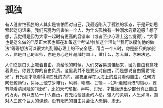 # 孤独
有人说害怕孤独的人其实是害怕面对自己，我最近陷入了孤独的状态，于是开始思索起这句话来，我们究竟为何害怕一个人，为什么孤独有一种溺水的紧迫感？想了想，我觉得是因为大家一起时有更高的容错率（或者至少心理上这么觉得），“大家也是这么做的”“反正大家也都在准备这个考试/参加这个活动”“我可以模仿他的做法”等等想法可以很大的削弱心理上的不安全感，而当一个人时，你是船只的掌舵人，你是自己的军师，你是身心这片疆域的国王，做什么，怎么做，你来决定。

人们总是口头上喊着自由，真给他的时候，人们又容易畏惧起来，因为自由也意味着责任，你要为你的自由负责。这里我并不是要反对自由，而是想说自由需要“阳光”，有光亮才能看得清四处的方向，黑夜里浮在大海上的船只看似自由，任何方向任他畅行，实际上他寸步难行，风暴、暗礁、巨怪......会吓退他前进的信心，要有能看清风险的“阳光”，比如天气预报、声呐、灯光，才能筛选出少部分真正自由的方向。所以要给一个人自由，要先给他健全的人格，强大的灵魂，人生如海，面对人生这个巨大的课题，没有阳光的自由只会让人恐惧、虚无。